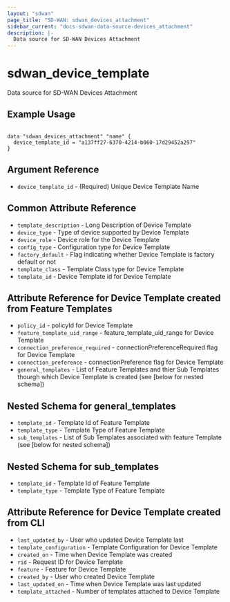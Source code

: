 ```yaml
---
layout: "sdwan"
page_title: "SD-WAN: sdwan_devices_attachment"
sidebar_current: "docs-sdwan-data-source-devices_attachment"
description: |-
  Data source for SD-WAN Devices Attachment 
---
```

# sdwan_device_template #
Data source for SD-WAN Devices Attachment

## Example Usage ##

```hcl

data "sdwan_devices_attachment" "name" {
  device_template_id = "a137ff27-6370-4214-b060-17d29452a297"
}

```
## Argument Reference ##
* `device_template_id` - (Required) Unique Device Template Name

## Common Attribute Reference ##
* `template_description` - Long Description of Device Template
* `device_type` - Type of device supported by  Device Template
* `device_role` - Device role for the Device Template
* `config_type` - Configuration type for  Device Template
* `factory_default` - Flag indicating whether Device Template is factory default or not
* `template_class` - Template Class type for  Device Template
* `template_id` - Device Template id for  Device Template

## Attribute Reference for Device Template created from Feature Templates ##
* `policy_id` - policyId for  Device Template
* `feature_template_uid_range` - feature_template_uid_range for  Device Template
* `connection_preference_required` - connectionPreferenceRequired flag for Device Template
* `connection_preference` - connectionPreference flag for Device Template
* `general_templates` - List of Feature Templates and thier Sub Templates thourgh which Device Template is created (see [below for nested schema])

## Nested Schema for general_templates
* `template_id` - Template Id of Feature Template
* `template_type` - Template Type of Feature Template
* `sub_templates` - List of Sub Templates associated with feature Template (see [below for nested schema])

## Nested Schema for sub_templates
* `template_id` - Template Id of Feature Template
* `template_type` - Template Type of Feature Template

## Attribute Reference for Device Template created from CLI ##
* `last_updated_by` - User who updated  Device Template last
* `template_configuration` - Template Configuration for  Device Template
* `created_on` - Time when  Device Template was created
* `rid` - Request ID for Device Template
* `feature` - Feature for Device Template
* `created_by` - User who created Device Template
* `last_updated_on` - Time when Device Template was last updated
* `template_attached` - Number of templates attached to Device Template

